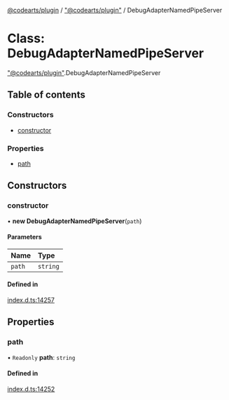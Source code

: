 [@codearts/plugin](../README.md) / ["@codearts/plugin"](../modules/_codearts_plugin_.md) / DebugAdapterNamedPipeServer

# Class: DebugAdapterNamedPipeServer

["@codearts/plugin"](../modules/_codearts_plugin_.md).DebugAdapterNamedPipeServer

## Table of contents

### Constructors

- [constructor](codearts_plugin_.DebugAdapterNamedPipeServer.md#constructor)

### Properties

- [path](codearts_plugin_.DebugAdapterNamedPipeServer.md#path)

## Constructors

### constructor

• **new DebugAdapterNamedPipeServer**(`path`)

#### Parameters

| Name | Type |
| :------ | :------ |
| `path` | `string` |

#### Defined in

[index.d.ts:14257](https://github.com/huaweicloud/cloudide-plugin-api/blob/84e382d/index.d.ts#L14257)

## Properties

### path

• `Readonly` **path**: `string`

#### Defined in

[index.d.ts:14252](https://github.com/huaweicloud/cloudide-plugin-api/blob/84e382d/index.d.ts#L14252)
